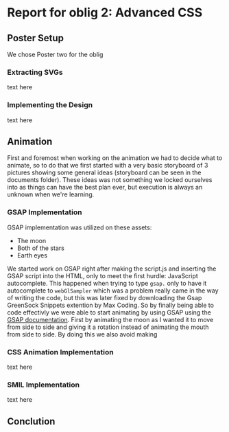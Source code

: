 # Report for oblig 2: Advanced CSS

## Poster Setup
We chose Poster two for the oblig

### Extracting SVGs
text here

### Implementing the Design
text here

## Animation
First and foremost when working on the animation we had to decide what to animate, so to do that we first started with a very basic storyboard of 3 pictures showing some general ideas (storyboard can be seen in the documents folder). These ideas was not something we locked ourselves into as things can have the best plan ever, but execution is always an unknown when we're learning.

### GSAP Implementation
GSAP implementation was utilized on these assets:
* The moon
* Both of the stars
* Earth eyes

We started work on GSAP right after making the script.js and inserting the GSAP script into the HTML, only to meet the first hurdle: JavaScript autocomplete. This happened when trying to type `gsap.` only to have it autocomplete to `webGlSampler` which was a problem really came in the way of writing the code, but this was later fixed by downloading the Gsap GreenSock Snippets extention by Max Coding. So by finally being able to code effectivly we were able to start animating by using GSAP using the [GSAP documentation](https://gsap.com/docs/v3/).
First by animating the moon as I wanted it to move from side to side and giving it a rotation instead of animating the mouth from side to side. By doing this we also avoid making 
### CSS Animation Implementation
text here
### SMIL Implementation
text here

## Conclution